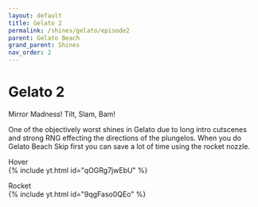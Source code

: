 ```yaml
---
layout: default
title: Gelato 2
permalink: /shines/gelato/episode2
parent: Gelato Beach
grand_parent: Shines
nav_order: 2
---
```

# Gelato 2

Mirror Madness! Tilt, Slam, Bam!

One of the objectively worst shines in Gelato due to long intro cutscenes and strong RNG effecting the directions of the plungelos. When you do Gelato Beach Skip first you can save a lot of time using the rocket nozzle.  

Hover  
{% include yt.html id="qOGRg7jwEbU" %}  

Rocket  
{% include yt.html id="9qgFaso0QEo" %}  

